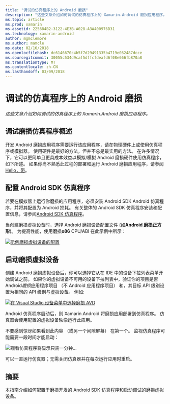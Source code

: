 ```yaml
---
title: "调试的仿真程序上的 Android 磨损"
description: "这些文章介绍如何调试的仿真程序上的 Xamarin.Android 磨损应用程序。"
ms.topic: article
ms.prod: xamarin
ms.assetid: 225684B2-3122-4E3B-A028-A3A400976D31
ms.technology: xamarin-android
author: mgmclemore
ms.author: mamcle
ms.date: 02/16/2018
ms.openlocfilehash: dc6146670c4b5f7d29491335b4719e032487dcce
ms.sourcegitcommit: 30055c534d9caf5dffcfdeafd6f08e666fb870a8
ms.translationtype: MT
ms.contentlocale: zh-CN
ms.lasthandoff: 03/09/2018
---
```

# <a name="debug-android-wear-on-an-emulator"></a>调试的仿真程序上的 Android 磨损

_这些文章介绍如何调试的仿真程序上的 Xamarin.Android 磨损应用程序。_

## <a name="debug-wear-on-emulator-overview"></a>调试磨损仿真程序概述

开发 Android 磨损应用程序需要运行该应用程序，请在物理硬件上或使用仿真程序或模拟器。 使用硬件是最好的方法，但并不总是最实用的方法。 在许多情况下，它可以更简单且更具成本效益以模拟/模拟 Android 磨损硬件使用仿真程序，如下所述。 如果你尚不熟悉此过程的部署和运行 Android 磨损应用程序，请参阅[Hello，带](~/android/wear/get-started/hello-wear.md)。

## <a name="configure-the-android-sdk-emulator"></a>配置 Android SDK 仿真程序

若要在模拟器上运行你磨损的应用程序，必须安装 Android SDK Android 仿真程序，并将其配置为 Android 损耗。 有关整体的 Android SDK 仿真程序安装和配置信息，请参阅[Android SDK 仿真程序](~/android/deploy-test/debugging/android-sdk-emulator/index.md)。

当创建磨损虚拟设备时，选择 Android 磨损设备配置文件 (如**Android 磨损正方形**)。 为提高性能，使用磨损**x86** CPU/ABI 在此示例中所示：

[![示例磨损虚拟设备的配置](debug-on-emulator-images/01-wear-avd-example-sml.png)](debug-on-emulator-images/01-wear-avd-example.png#lightbox)


## <a name="launch-the-wear-virtual-device"></a>启动磨损虚拟设备 

创建 Android 磨损虚拟设备后，你可以选择它从在 IDE 中的设备下拉列表菜单开始调试之前。 如果你的虚拟设备不可用的设备下拉列表中，验证你的项目是否 Android*磨损*应用程序项目 （不 Android 应用程序项目） 和，其目标 API 级别设置为相同的 API 级别与虚拟设备。 例如:

[![在 Visual Studio 设备菜单中选择磨损 AVD](debug-on-emulator-images/vs/choose-wear-sim.png)](debug-on-emulator-images/vs/choose-wear-sim.png#lightbox)

Android 仿真程序启动后，则 Xamarin.Android 将磨损应用部署到仿真程序。 仿真器会使用配置的虚拟设备映像运行此应用。

不要感到惊讶如果看到此内容 （或另一个间隙屏幕） 在第一个。 监视仿真程序可能需要一段时间才能启动： 

![观看仿真程序将显示只需一分钟...](debug-on-emulator-images/please-wait.png)

可以一直运行仿真器；无需关闭仿真器并在每次运行应用时重启。

 
## <a name="summary"></a>摘要
 
本指南介绍如何配置于磨损开发的 Android SDK 仿真程序和启动调试的磨损虚拟设备。
